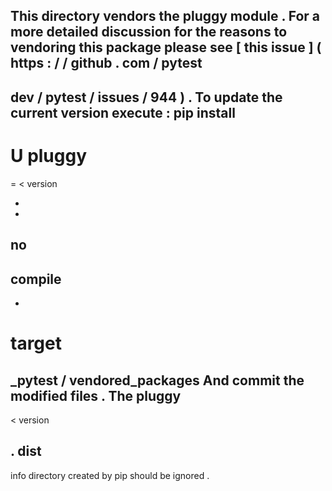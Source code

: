 This
directory
vendors
the
pluggy
module
.
For
a
more
detailed
discussion
for
the
reasons
to
vendoring
this
package
please
see
[
this
issue
]
(
https
:
/
/
github
.
com
/
pytest
-
dev
/
pytest
/
issues
/
944
)
.
To
update
the
current
version
execute
:
pip
install
-
U
pluggy
=
=
<
version
>
-
-
no
-
compile
-
-
target
=
_pytest
/
vendored_packages
And
commit
the
modified
files
.
The
pluggy
-
<
version
>
.
dist
-
info
directory
created
by
pip
should
be
ignored
.
